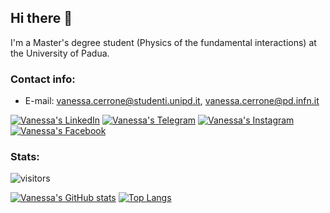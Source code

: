 ## Hi there 👋
I'm a Master's degree student (Physics of the fundamental interactions) at the University of Padua. 
### Contact info:
* E-mail: vanessa.cerrone@studenti.unipd.it, vanessa.cerrone@pd.infn.it

[![Vanessa's LinkedIn](https://img.shields.io/badge/LinkedIn-0077B5?style=for-the-badge&logo=linkedin&logoColor=white)](https://www.linkedin.com/in/vanessa-cerrone-51129b220/)
[![Vanessa's Telegram](https://img.shields.io/badge/Telegram-2CA5E0?style=for-the-badge&logo=telegram&logoColor=white)](https://t.me/vanessacerrone)
[![Vanessa's Instagram](https://img.shields.io/badge/Instagram-E4405F?style=for-the-badge&logo=instagram&logoColor=white)](https://www.instagram.com/vanessacerrone)
[![Vanessa's Facebook](https://img.shields.io/badge/Facebook-1877F2?style=for-the-badge&logo=facebook&logoColor=white)](https://www.facebook.com/vanessa.cerrone.75)

### Stats:

![visitors](https://shields-io-visitor-counter.herokuapp.com/badge?page=vanessacerrone&label=Visitors&labelColor=000000&logo=GitHub&logoColor=FFFFFF&color=1D70B8&style=for-the-badge)

[![Vanessa's GitHub stats](https://github-readme-stats.vercel.app/api?username=vanessacerrone&show_icons=true&theme=graywhite&count_private=true)](https://github.com/anuraghazra/github-readme-stats)
[![Top Langs](https://github-readme-stats.vercel.app/api/top-langs/?username=vanessacerrone&langs_count=8&show_icons=true&theme=graywhite&count_private=true)](https://github.com/anuraghazra/github-readme-stats)



